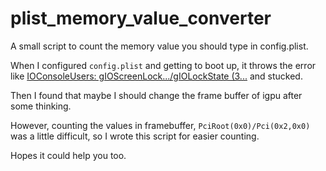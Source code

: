 # plist_memory_value_converter

A small script to count the memory value you should type in config.plist.

When I configured `config.plist` and getting to boot up, it throws the error like [IOConsoleUsers: gIOScreenLock.../gIOLockState (3...](https://dortania.github.io/OpenCore-Install-Guide/troubleshooting/extended/kernel-issues.html#stuck-on-or-near-ioconsoleusers-gioscreenlock-giolockstate-3) and stucked.

Then I found that maybe I should change the frame buffer of igpu after some thinking.

However, counting the values in framebuffer, `PciRoot(0x0)/Pci(0x2,0x0)` was a little difficult, so I wrote this script for easier counting.

Hopes it could help you too.
